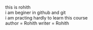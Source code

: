 this is rohith
<br>
i am beginer in github and git
<br>
i am practing hardly to learn this course
<br>
author = Rohith
writer = Rohith